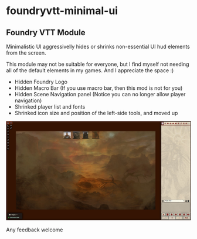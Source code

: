 # foundryvtt-minimal-ui
## Foundry VTT Module

Minimalistic UI aggressivelly hides or shrinks non-essential UI hud elements from the screen.

This module may not be suitable for everyone, but I find myself not needing all of the default elements in my games.
And I appreciate the space :)

* Hidden Foundry Logo
* Hidden Macro Bar (If you use macro bar, then this mod is not for you)
* Hidden Scene Navigation panel (Notice you can no longer allow player navigation)
* Shrinked player list and fonts
* Shrinked icon size and position of the left-side tools, and moved up

![Example Image](./example2.jpg)

Any feedback welcome
